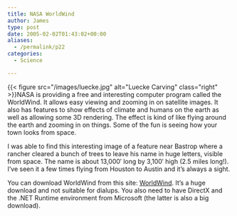 ```yaml
---
title: NASA WorldWind
author: James
type: post
date: 2005-02-02T01:43:02+00:00
aliases:
  - /permalink/p22
categories:
  - Science

---
```

{{< figure src="/images/luecke.jpg" alt="Luecke Carving" class="right" >}}NASA is providing a free and interesting computer program called the WorldWind. It allows easy viewing and zooming in on satellite images. It also has features to show effects of climate and humans on the earth as well as allowing some 3D rendering. The effect is kind of like flying around the earth and zooming in on things. Some of the fun is seeing how your town looks from space.

I was able to find this interesting image of a feature near Bastrop where a rancher cleared a bunch of trees to leave his name in huge letters, visible from space. The name is about 13,000&#8242; long by 3,100&#8242; high (2.5 miles long!). I&#8217;ve seen it a few times flying from Houston to Austin and it&#8217;s always a sight.

You can download WorldWind from this site: [WorldWind][1]. It&#8217;s a huge download and not suitable for dialups. You also need to have DirectX and the .NET Runtime environment from Microsoft (the latter is also a big download).

 [1]: http://worldwind.arc.nasa.gov/